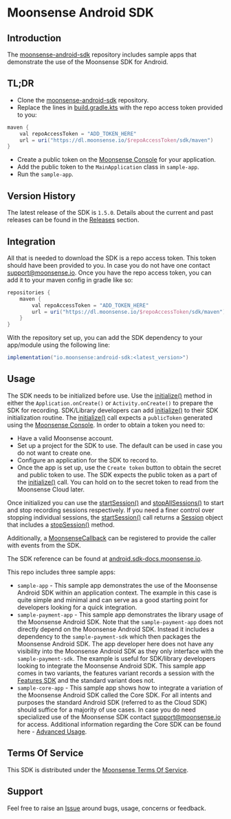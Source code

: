 # Moonsense Android SDK

## Introduction

The [moonsense-android-sdk](https://github.com/moonsense/moonsense-android-sdk) repository includes sample apps that demonstrate the use of the Moonsense SDK for Android.

## TL;DR

- Clone the [moonsense-android-sdk](https://github.com/moonsense/moonsense-android-sdk) repository.
- Replace the lines in [build.gradle.kts](https://github.com/moonsense/moonsense-android-sdk/blob/main/build.gradle.kts) with the repo access token provided to you:
```groovy
maven {
    val repoAccessToken = "ADD_TOKEN_HERE"
    url = uri("https://dl.moonsense.io/$repoAccessToken/sdk/maven")
}
```
- Create a public token on the [Moonsense Console](https://console.moonsense.cloud/) for your application.
- Add the public token to the `MainApplication` class in `sample-app`.
- Run the `sample-app`.

## Version History

The latest release of the SDK is `1.5.0`. Details about the current and past releases can be found in the [Releases](https://github.com/moonsense/moonsense-android-sdk/releases) section.

## Integration

All that is needed to download the SDK is a repo access token. This token should have been provided to you. In case you do not have one contact [support@moonsense.io](mailto:support@moonsense.io). Once you have the repo access token, you can add it to your maven config in gradle like so:

```groovy
repositories {
    maven {
        val repoAccessToken = "ADD_TOKEN_HERE"
        url = uri("https://dl.moonsense.io/$repoAccessToken/sdk/maven")
    }
}
```

With the repository set up, you can add the SDK dependency to your app/module using the following line:

```groovy
implementation("io.moonsense:android-sdk:<latest_version>")
```

## Usage

The SDK needs to be initialized before use. Use the [initialize()](https://android.sdk-docs.moonsense.io/sdk/io.moonsense.sdk/-moonsense/initialize.html) method in either the `Application.onCreate()` or `Activity.onCreate()` to prepare the SDK for recording. SDK/Library developers can add [initialize()](https://android.sdk-docs.moonsense.io/sdk/io.moonsense.sdk/-moonsense/initialize.html) to their SDK initialization routine. The [initialize()](https://android.sdk-docs.moonsense.io/sdk/io.moonsense.sdk/-moonsense/initialize.html) call expects a `publicToken` generated using the [Moonsense Console](https://console.moonsense.cloud/). In order to obtain a token you need to:

- Have a valid Moonsense account.
- Set up a project for the SDK to use. The default can be used in case you do not want to create one.
- Configure an application for the SDK to record to.
- Once the app is set up, use the `Create token` button to obtain the secret and public token to use. The SDK expects the public token as a part of the [initialize()](https://android.sdk-docs.moonsense.io/sdk/io.moonsense.sdk/-moonsense/initialize.html) call. You can hold on to the secret token to read from the Moonsense Cloud later.

Once initialized you can use the [startSession()](https://android.sdk-docs.moonsense.io/sdk/io.moonsense.sdk/-moonsense/start-session.html) and [stopAllSessions()](https://android.sdk-docs.moonsense.io/sdk/io.moonsense.sdk/-moonsense/stop-all-sessions.html) to start and stop recording sessions respectively. If you need a finer control over stopping individual sessions, the [startSession()](https://android.sdk-docs.moonsense.io/sdk/io.moonsense.sdk/-moonsense/start-session.html) call returns a [Session](https://android.sdk-docs.moonsense.io/sdk/io.moonsense.sdk.model/-session/index.html) object that includes a [stopSession()](https://android.sdk-docs.moonsense.io/sdk/io.moonsense.sdk.model/-session/stop-session.html) method.

Additionally, a [MoonsenseCallback](https://android.sdk-docs.moonsense.io/sdk/io.moonsense.sdk.callback/-moonsense-callback/index.html) can be registered to provide the caller with events from the SDK.

The SDK reference can be found at [android.sdk-docs.moonsense.io](https://android.sdk-docs.moonsense.io/).

This repo includes three sample apps:

- `sample-app` - This sample app demonstrates the use of the Moonsense Android SDK within an application context. The example in this case is quite simple and minimal and can serve as a good starting point for developers looking for a quick integration.
- `sample-payment-app` - This sample app demonstrates the library usage of the Moonsense Android SDK. Note that the `sample-payment-app` does not directly depend on the Moonsense Android SDK. Instead it includes a dependency to the `sample-payment-sdk` which then packages the Moonsense Android SDK. The app developer here does not have any visibility into the Moonsense Android SDK as they only interface with the `sample-payment-sdk`. The example is useful for SDK/library developers looking to integrate the Moonsense Android SDK. This sample app comes in two variants, the features variant records a session with the [Features SDK](https://docs.moonsense.io/articles/sdk/feature-generation) and the standard variant does not.
- `sample-core-app` - This sample app shows how to integrate a variation of the Moonsense Android SDK called the Core SDK. For all intents and purposes the standard Android SDK (referred to as the Cloud SDK) should suffice for a majority of use cases. In case you do need specialized use of the Moonsense SDK contact [support@moonsense.io](mailto:support@moonsense.io) for access. Additional information regarding the Core SDK can be found here - [Advanced Usage](https://docs.moonsense.io/articles/sdk/advanced-usage).

## Terms Of Service

This SDK is distributed under the [Moonsense Terms Of Service](https://www.moonsense.io/terms-of-service).

## Support

Feel free to raise an [Issue](https://github.com/moonsense/moonsense-android-sdk/issues) around bugs, usage, concerns or feedback.
